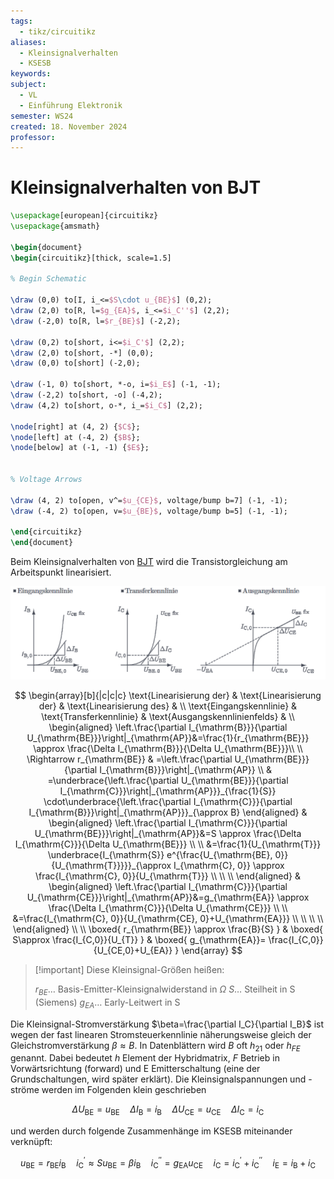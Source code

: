 ```yaml
---
tags:
  - tikz/circuitikz
aliases:
  - Kleinsignalverhalten
  - KSESB
keywords: 
subject:
  - VL
  - Einführung Elektronik
semester: WS24
created: 18. November 2024
professor:
---
```

 

# Kleinsignalverhalten von BJT

```tikz
\usepackage[european]{circuitikz}
\usepackage{amsmath}

\begin{document}
\begin{circuitikz}[thick, scale=1.5]

% Begin Schematic

\draw (0,0) to[I, i_<=$S\cdot u_{BE}$] (0,2);
\draw (2,0) to[R, l=$g_{EA}$, i_<=$i_C''$] (2,2);
\draw (-2,0) to[R, l=$r_{BE}$] (-2,2);

\draw (0,2) to[short, i<=$i_C'$] (2,2);
\draw (2,0) to[short, -*] (0,0);
\draw (0,0) to[short] (-2,0);

\draw (-1, 0) to[short, *-o, i=$i_E$] (-1, -1);
\draw (-2,2) to[short, -o] (-4,2);
\draw (4,2) to[short, o-*, i_=$i_C$] (2,2);

\node[right] at (4, 2) {$C$};
\node[left] at (-4, 2) {$B$};
\node[below] at (-1, -1) {$E$};


% Voltage Arrows

\draw (4, 2) to[open, v^=$u_{CE}$, voltage/bump b=7] (-1, -1);
\draw (-4, 2) to[open, v=$u_{BE}$, voltage/bump b=5] (-1, -1);

\end{circuitikz}
\end{document}
```

Beim Kleinsignalverhalten von [BJT](Bipolartransistor.md) wird die Transistorgleichung am Arbeitspunkt linearisiert.


![invert_dark](assets/KS_KL.png)

$$
\begin{array}[b]{|c|c|c}
\text{Linearisierung der} &
\text{Linearisierung der} &
\text{Linearisierung des} &
\\
\text{Eingangskennlinie} &
\text{Transferkennlinie} &
\text{Ausgangskennlinienfelds} &
\\
\begin{aligned}
\left.\frac{\partial I_{\mathrm{B}}}{\partial U_{\mathrm{BE}}}\right|_{\mathrm{AP}}&=\frac{1}{r_{\mathrm{BE}}} \approx \frac{\Delta I_{\mathrm{B}}}{\Delta U_{\mathrm{BE}}}\\ \\
\Rightarrow r_{\mathrm{BE}} & =\left.\frac{\partial U_{\mathrm{BE}}}{\partial I_{\mathrm{B}}}\right|_{\mathrm{AP}} \\
& =\underbrace{\left.\frac{\partial U_{\mathrm{BE}}}{\partial I_{\mathrm{C}}}\right|_{\mathrm{AP}}}_{\frac{1}{S}} \cdot\underbrace{\left.\frac{\partial I_{\mathrm{C}}}{\partial I_{\mathrm{B}}}\right|_{\mathrm{AP}}}_{\approx B}
\end{aligned}
&
\begin{aligned}
\left.\frac{\partial I_{\mathrm{C}}}{\partial U_{\mathrm{BE}}}\right|_{\mathrm{AP}}&=S \approx \frac{\Delta I_{\mathrm{C}}}{\Delta U_{\mathrm{BE}}} \\ \\
&=\frac{1}{U_{\mathrm{T}}} \underbrace{I_{\mathrm{S}} e^{\frac{U_{\mathrm{BE}, 0}}{U_{\mathrm{T}}}}}_{\approx I_{\mathrm{C}, 0}} \approx \frac{I_{\mathrm{C}, 0}}{U_{\mathrm{T}}} \\ \\ \\
\end{aligned}
&
\begin{aligned}
\left.\frac{\partial I_{\mathrm{C}}}{\partial U_{\mathrm{CE}}}\right|_{\mathrm{AP}}&=g_{\mathrm{EA}} \approx \frac{\Delta I_{\mathrm{C}}}{\Delta U_{\mathrm{CE}}} \\ \\
&=\frac{I_{\mathrm{C}, 0}}{U_{\mathrm{CE}, 0}+U_{\mathrm{EA}}} \\ \\ \\ \\
\end{aligned} \\ \\
\boxed{ r_{\mathrm{BE}} \approx \frac{B}{S} } & \boxed{ S\approx \frac{I_{C,0}}{U_{T}} } & \boxed{ g_{\mathrm{EA}}= \frac{I_{C,0}}{U_{CE,0}+U_{EA}} } 
\end{array}
$$


> [!important] Diese Kleinsignal-Größen heißen:
> 
> $r_{B E}\dots$ Basis-Emitter-Kleinsignalwiderstand in $\Omega$
> $S\dots$ Steilheit in S (Siemens)
> $g_{E A}\dots$ Early-Leitwert in S
> 

Die Kleinsignal-Stromverstärkung $\beta=\frac{\partial I_C}{\partial I_B}$ ist wegen der fast linearen Stromsteuerkennlinie näherungsweise gleich der Gleichstromverstärkung $\beta \approx B$. In Datenblättern wird $B$ oft $h_{21}$ oder $h_{F E}$ genannt. Dabei bedeutet $h$ Element der Hybridmatrix, $F$ Betrieb in Vorwärtsrichtung (forward) und E Emitterschaltung (eine der Grundschaltungen, wird später erklärt). Die Kleinsignalspannungen und -ströme werden im Folgenden klein geschrieben

$$
\Delta U_{\mathrm{BE}}=u_{\mathrm{BE}} \quad \Delta I_{\mathrm{B}}=i_{\mathrm{B}} \quad \Delta U_{\mathrm{CE}}=u_{\mathrm{CE}} \quad \Delta I_{\mathrm{C}}=i_{\mathrm{C}}
$$

und werden durch folgende Zusammenhänge im KSESB miteinander verknüpft:

$$
u_{\mathrm{BE}}=r_{\mathrm{BE}} i_{\mathrm{B}} \quad i_{\mathrm{C}}^{\prime} \approx S u_{\mathrm{BE}}=\beta i_{\mathrm{B}} \quad i_{\mathrm{C}}^{\prime \prime}=g_{\mathrm{EA}} u_{\mathrm{CE}} \quad i_{\mathrm{C}}=i_{\mathrm{C}}^{\prime}+i_{\mathrm{C}}^{\prime \prime} \quad i_{\mathrm{E}}=i_{\mathrm{B}}+i_{\mathrm{C}}
$$
